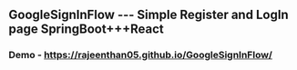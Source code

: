 
##  GoogleSignInFlow --- Simple Register and LogIn page SpringBoot+++React

### Demo - https://rajeenthan05.github.io/GoogleSignInFlow/


